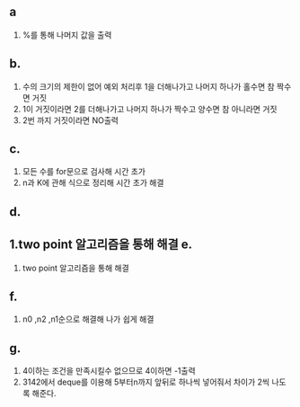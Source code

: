 a
---
1. %를 통해 나머지 값을 출력

b.
---
1. 수의 크기의 제한이 없어 예외 처리후 1을 더해나가고 나머지 하나가 홀수면 참 짝수면 거짓
2. 1이 거짓이라면 2를 더해나가고 나머지 하나가 짝수고 양수면 참 아니라면 거짓
3. 2번 까지 거짓이라면 NO출력

c.
---
1. 모든 수를 for문으로 검사해 시간 초가
2. n과 K에 관해 식으로 정리해 시간 초가 해결

d.
---
1.two point 알고리즘을 통해 해결
e.
---
1. two point 알고리즘을 통해 해결

f.
---
1. n0 ,n2 ,n1순으로 해결해 나가 쉽게 해결

g.
---
1. 4이하는 조건을 만족시킬수 없으므로 4이하면 -1출력
2. 3142에서 deque를 이용해 5부터n까지 앞뒤로 하나씩 넣어줘서 차이가 2씩 나도록 해준다.
